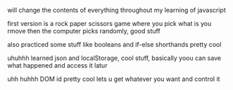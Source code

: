 will change the contents of everything throughout my learning of javascript 

first version is a rock paper scissors game where you pick what is you rmove then the computer picks randomly, good stuff

also practiced some stuff like booleans and if-else shorthands pretty cool

uhuhhh learned json and localStorage, cool stuff, basically yoou can save what happened and access it latur

uhh huhhh DOM id pretty cool lets u get whatever you want and control it
